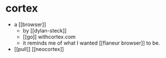 # cortex

- a [[browser]]
  - by [[dylan-steck]]
  - [[go]] withcortex.com
  - it reminds me of what I wanted [[flaneur browser]] to be.
- [[pull]] [[neocortex]]


